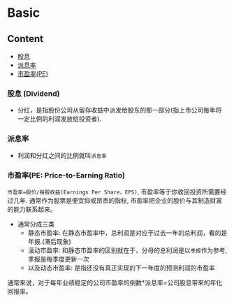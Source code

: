 # Basic 
## Content
- [股息](#股息)
- [派息率](#派息率)
- [市盈率(PE)](#市盈率/(/PE/)/)


### 股息 (Dividend)
- 分红，是指股份公司从留存收益中派发给股东的那一部分(指上市公司每年将一定比例的利润发放给投资者).

### 派息率
- 利润和分红之间的比例就叫`派息率`

### 市盈率(PE: Price-to-Earning Ratio)
`市盈率=股价/每股收益(Earnings Per Share，EPS)`, 市盈率等于你收回投资所需要经过几年. 通常作为股票是便宜抑或昂贵的指标, 
市盈率把企业的股价与其制造财富的能力联系起来。 

- 通常分成三类
  - 静态市盈率: 在静态市盈率中，总利润是对应于过去一年的总利润，看的是年报.(滞后现象)
  - 滚动市盈率: 和静态市盈率的区别就在于，分母的总利润是以`季报`作为参考, 季报是每季度更新一次
  - 以及动态市盈率: 是指还没有真正实现的下一年度的预测利润的市盈率

通常来说，对于每年业绩稳定的公司市盈率的倒数*派息率=公司股息带来的年化回报率。
